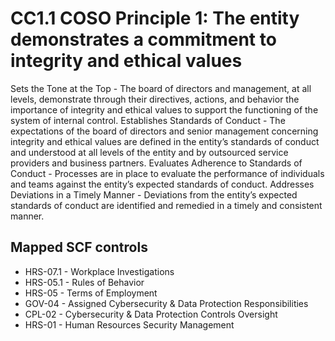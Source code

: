 # CC1.1 COSO Principle 1: The entity demonstrates a commitment to integrity and ethical values
Sets the Tone at the Top - The board of directors and management, at all levels, demonstrate through their directives, actions, and behavior the importance of integrity and ethical values to support the functioning of the system of internal control. Establishes Standards of Conduct - The expectations of the board of directors and senior management concerning integrity and ethical values are defined in the entity’s standards of conduct and understood at all levels of the entity and by outsourced service providers and business partners. Evaluates Adherence to Standards of Conduct - Processes are in place to evaluate the performance of individuals and teams against the entity’s expected standards of conduct. Addresses Deviations in a Timely Manner - Deviations from the entity’s expected standards of conduct are identified and remedied in a timely and consistent manner.
## Mapped SCF controls
- HRS-07.1 - Workplace Investigations
- HRS-05.1 - Rules of Behavior
- HRS-05 - Terms of Employment
- GOV-04 - Assigned Cybersecurity & Data Protection Responsibilities
- CPL-02 - Cybersecurity & Data Protection Controls Oversight
- HRS-01 - Human Resources Security Management